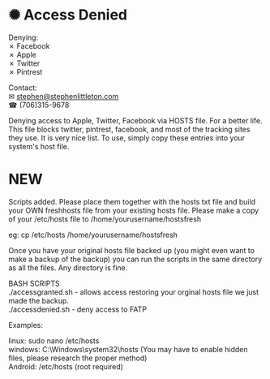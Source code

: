 # ✺ Access Denied  
Denying:  
 ✗ Facebook  
 ✗ Apple  
 ✗ Twitter  
 ✗ Pintrest  

Contact:  
✉ stephen@stephenlittleton.com  
☎ (706)315-9678

Denying access to Apple, Twitter, Facebook via HOSTS file. For a better life. This file blocks twitter, pintrest, facebook, and most of the tracking sites they use. It is very nice list. 
To use, simply copy these entries into your system's host file.  

# NEW  
Scripts added. Please place them together with the hosts txt file and build your OWN freshhosts file from your existing hosts file. Please make a copy of your /etc/hosts file to /home/yourusername/hostsfresh  

eg: cp /etc/hosts /home/yourusername/hostsfresh  

Once you have your original hosts file backed up (you might even want to make a backup of the backup) you can run the scripts in the same directory as all the files. Any directory is fine.  

BASH SCRIPTS  
./accessgranted.sh - allows access restoring your orginal hosts file we just made the backup.  
./accessdenied.sh - deny access to FATP  

Examples:  

linux: sudo nano /etc/hosts  
windows: C:\Windows\system32\hosts (You may have to enable hidden files, please research the proper method)  
Android: /etc/hosts (root required)  
